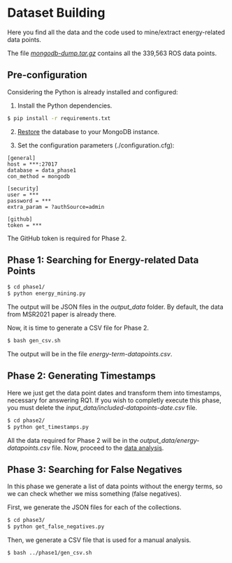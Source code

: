 # Dataset Building	

Here you find all the data and the code used to mine/extract energy-related data points.	

The file [<i>mongodb-dump.tar.gz</i>](./mongodb-dump.tar.gz) contains all the 339,563 ROS data points. 	

## Pre-configuration	

Considering the Python is already installed and configured:	

1) Install the Python dependencies.	

```bash	
$ pip install -r requirements.txt 	
```	

2) [Restore](https://docs.mongodb.com/manual/reference/program/mongorestore/) the database to your MongoDB instance.	

3) Set the configuration parameters (./configuration.cfg):	

```	
[general]	
host = ***:27017	
database = data_phase1	
con_method = mongodb	

[security]	
user = ***	
password = ***	
extra_param = ?authSource=admin	

[github]	
token = ***	
```	
The GitHub token is required for Phase 2.	

## Phase 1: Searching for Energy-related Data Points

```bash	
$ cd phase1/	
$ python energy_mining.py	
```	

The output will be JSON files in the <i>output_data</i> folder. By default, the data from MSR2021 paper is already there.	

Now, it is time to generate a CSV file for Phase 2.

```bash	
$ bash gen_csv.sh	
```	
The output will be in the file <i>energy-term-datapoints.csv</i>.

## Phase 2: Generating Timestamps

Here we just get the data point dates and transform them into timestamps, necessary for answering RQ1. If you wish to completly execute this phase, you must delete the <i>input_data/included-datapoints-date.csv</i> file.	

```bash	
$ cd phase2/	
$ python get_timestamps.py	
```	

All the data required for Phase 2 will be in the <i>output_data/energy-datapoints.csv</i> file. Now, proceed to the [data analysis](../data_analysis/).

## Phase 3: Searching for False Negatives

In this phase we generate a list of data points without the energy terms, so we can check whether we miss something (false negatives). 

First, we generate the JSON files for each of the collections.

```bash	
$ cd phase3/	
$ python get_false_negatives.py
```	

Then, we generate a CSV file that is used for a manual analysis.

```bash	
$ bash ../phase1/gen_csv.sh
```
